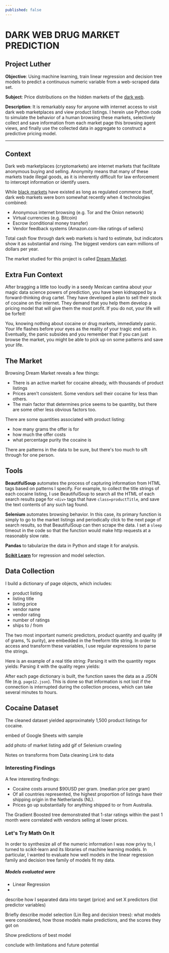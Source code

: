 ```yaml
---
published: false
---
```

# DARK WEB DRUG MARKET PREDICTION

## Project Luther

**Objective**: Using machine learning, train linear regression and decision tree models to predict a continuous numeric variable from a web-scraped data set.

**Subject**: Price distributions on the hidden markets of the [dark web](https://en.wikipedia.org/wiki/Dark_web).

**Description**: It is remarkably easy for anyone with internet access to visit dark web marketplaces and view product listings. I herein use Python code to simulate the behavior of a human browsing these markets, selectively collect and save information from each market page this browsing agent views, and finally use the collected data in aggregate to construct a predictive pricing model. 

---
    
  
## Context
Dark web marketplaces (cryptomarkets) are internet markets that facilitate anonymous buying and selling. Anonymity means that many of these markets trade illegal goods, as it is inherently difficult for law enforcement to intercept information or identify users. 

While [black markets](https://en.wikipedia.org/wiki/Black_market) have existed as long as regulated commerce itself, dark web markets were born somewhat recently when 4 technologies combined:

* Anonymous internet browsing (e.g. Tor and the Onion network)
* Virtual currencies (e.g. Bitcoin)
* Escrow (conditional money transfer)
* Vendor feedback systems (Amazon.com-like ratings of sellers)

Total cash flow through dark web markets is hard to estimate, but indicators show it as substantial and rising. The biggest vendors can earn millions of dollars per year.

The market studied for this project is called [Dream Market](https://www.deepdotweb.com/marketplace-directory/listing/dream-market/).

## Extra Fun Context

After bragging a little too loudly in a seedy Mexican cantina about your magic data science powers of prediction, you have been kidnapped by a forward-thinking drug cartel. They have developed a plan to sell their stock of cocaine on the internet. They demand that you help them develop a pricing model that will give them the most profit. If you do not, your life will be forfeit!

You, knowing nothing about cocaine or drug markets, immediately panic. Your life flashes before your eyes as the reality of your tragic end sets in. Eventually, the panic subsides and you remember that if you can just browse the market, you might be able to pick up on some patterns and save your life.

## The Market

Browsing Dream Market reveals a few things:

* There is an active market for cocaine already, with thousands of product listings
* Prices aren't consistent. Some vendors sell their cocaine for less than others.
* The main factor that determines price seems to be quantity, but there are some other less obvious factors too.

There are some quantities associated with product listing:
* how many grams the offer is for
* how much the offer costs
* what percentage purity the cocaine is

There are patterns in the data to be sure, but there's too much to sift through for one person. 


## Tools

**BeautifulSoup** automates the process of capturing information from HTML tags based on patterns I specify. For example, to collect the title strings of each cocaine listing, I use BeautifulSoup to search all the HTML of each search results page for `<div>` tags that have `class=productTitle`, and save the text contents of any such tag found.

**Selenium** automates browsing behavior. In this case, its primary function is simply to go to the market listings and periodically click to the next page of search results, so that BeautifulSoup can then scrape the data. I set a `sleep` timeout in the code so that the function would make http requests at a reasonably slow rate.

**Pandas** to tabularize the data in Python and stage it for analysis.

[**Scikit Learn**](http://scikit-learn.org/stable/) for regression and model selection.


## Data Collection

I build a dictionary of page objects, which includes:
* product listing
 * listing title
 * listing price
 * vendor name
 * vendor rating
 * number of ratings
 * ships to / from

The two most important numeric predictors, product quantity and quality (# of grams, % purity), are embedded in the freeform title string. In order to access and transform these variables, I use regular expressions to parse the strings.

Here is an example of a real title string:
Parsing it with the quantity regex yields:
Parsing it with the quality regex yields: 

After each page dictionary is built, the function saves the data as a JSON file (e.g. `page12.json`). This is done so that information is not lost if the connection is interrupted during the collection process, which can take several minutes to hours.

## Cocaine Dataset

The cleaned dataset yielded approximately 1,500 product listings for cocaine. 

embed of Google Sheets with sample



add photo of market listing
add gif of Selenium crawling


Notes on transforms from Data cleaning
Link to data


### Interesting Findings

A few interesting findings:
* Cocaine costs around $90USD per gram. (median price per gram)
* Of all countries represented, the highest proportion of listings have their shipping origin in the Netherlands (NL).
* Prices go up substantially for anything shipped to or from Australia.


The Gradient Boosted tree demonstrated that 1-star ratings within the past 1 month were correlated with vendors selling at lower prices.

### Let's Try Math On It
In order to synthesize all of the numeric information I was now privy to, I turned to scikit-learn and its libraries of machine learning models. In particular, I wanted to evaluate how well models in the linear regression family and decision tree family of models fit my data.

##### Models evaluated were
* Linear Regression
* 

describe how I separated data into target (price) and set X predictors (list predictor variables)

Briefly describe model selection (Lin Reg and decision trees): what models were considered, how those models make predictions, and the scores they got on 

Show predictions of best model

conclude with limitations and future potential 

